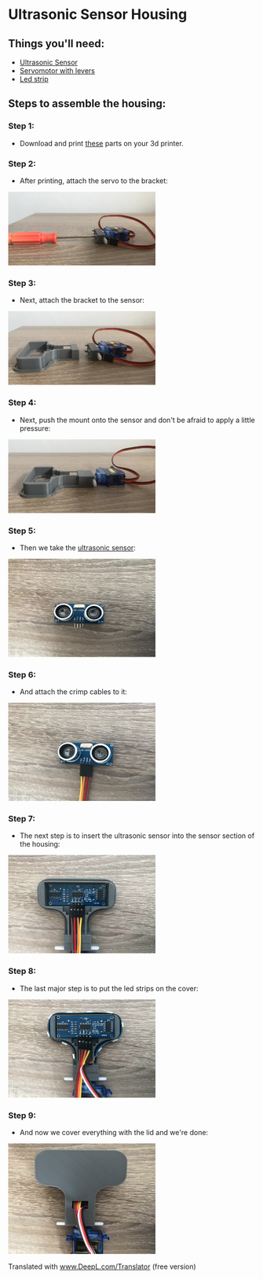 # Ultrasonic Sensor Housing

## Things you'll need:

* [Ultrasonic Sensor](https://www.mall.cz/hracky-rozvoj-aktivita/ostatni-hy-srf05-ultrazvukovy-senzor-100111860112?utm_source=google_organic_shopping&utm_medium=organic)
* [Servomotor with levers](https://dratek.cz/arduino/897-eses-servo-motor-9g.html?gclid=Cj0KCQjw7PCjBhDwARIsANo7CgnI6uDLzxxIQLcyTPE7dsFn0WTo0lLdOpigC8M7lxas-uX0V5HISoEaAs1nEALw_wcB)
* [Led strip](https://www.digitalni-led.cz/product/digitalni-adresovatelne-led-pasky-ws2811/ws2812b-5v/led-pasek-digitalni-ws2812b_-5v_-30led_m/99)

## Steps to assemble the housing:

### Step 1:
* Download and print [these](./US_Cover_STL) parts on your 3d printer.
  
### Step 2:
* After printing, attach the servo to the bracket:
<img src="./Pictures/20230614_123503609_iOS_edited.jpg" width="300" height="150">

### Step 3:
* Next, attach the bracket to the sensor:
<img src="./Pictures/20230614_123509347_iOS_edited.jpg" width="300" height="150">

### Step 4:
* Next, push the mount onto the sensor and don't be afraid to apply a little pressure:
<img src="./Pictures/20230614_123606932_iOS_edited.jpg" width="300" height="150">

### Step 5:
* Then we take the [ultrasonic sensor](https://www.mall.cz/hracky-rozvoj-aktivita/ostatni-hy-srf05-ultrazvukovy-senzor-100111860112?):
<img src="./Pictures/20230614_123743625_iOS_edited.jpg" width="300" height="200">

### Step 6:
* And attach the crimp cables to it:
<img src="./Pictures/20230614_123810743_iOS_edited.jpg" width="300" height="200">

### Step 7:
* The next step is to insert the ultrasonic sensor into the sensor section of the housing:
<img src="./Pictures/20230614_123835932_iOS_edited.jpg" width="300" height="200">

### Step 8:
* The last major step is to put the led strips on the cover:
<img src="./Pictures/20230614_124055014_iOS_edited.jpg" width="300" height="200">

### Step 9:
* And now we cover everything with the lid and we're done:
<img src="./Pictures/20230614_124512972_iOS_edited.jpg" width="300" height="225">


Translated with www.DeepL.com/Translator (free version)
